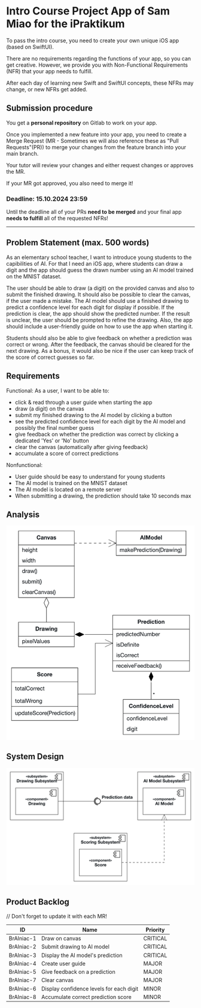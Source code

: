 # Intro Course Project App of Sam Miao for the iPraktikum

To pass the intro course, you need to create your own unique iOS app (based on SwiftUI).

There are no requirements regarding the functions of your app, so you can get creative.
However, we provide you with Non-Functional Requirements (NFR) that your app needs to fulfill.

After each day of learning new Swift and SwiftUI concepts, these NFRs may change, or new NFRs get added.

## Submission procedure

You get a **personal repository** on Gitlab to work on your app.

Once you implemented a new feature into your app, you need to create a Merge Request (MR - Sometimes we will also reference these as "Pull Requests"(PR)) to merge your changes from the feature branch into your main branch.

Your tutor will review your changes and either request changes or approves the MR.

If your MR got approved, you also need to merge it!

### Deadline: **15.10.2024 23:59**

Until the deadline all of your PRs **need to be merged** and your final app **needs to fulfill** all of the requested NFRs!

---

## Problem Statement (max. 500 words)

As an elementary school teacher, I want to introduce young students to the capibilities of AI. For that I need an iOS app, where students can draw a digit and the app should guess the drawn number using an AI model trained on the MNIST dataset.

The user should be able to draw (a digit) on the provided canvas and also to submit the finished drawing. It should also be possible to clear the canvas, if the user made a mistake. The AI model should use a finished drawing to predict a confidence level for each digit for display if possible. If the prediction is clear, the app should show the predicted number. If the result is unclear, the user should be prompted to refine the drawing. Also, the app should include a user-friendly guide on how to use the app when starting it. 

Students should also be able to give feedback on whether a prediction was correct or wrong. After the feedback, the canvas should be cleared for the next drawing. As a bonus, it would also be nice if the user can keep track of the score of correct guesses so far.

## Requirements

Functional:
As a user, I want to be able to:
- click & read through a user guide when starting the app
- draw (a digit) on the canvas
- submit my finished drawing to the AI model by clicking a button
- see the predicted confidence level for each digit by the AI model and possibly the final number guess
- give feedback on whether the prediction was correct by clicking a dedicated 'Yes' or 'No' button
- clear the canvas (automatically after giving feedback)
- accumulate a score of correct predictions

Nonfunctional:
- User guide should be easy to understand for young students
- The AI model is trained on the MNIST dataset
- The AI model is located on a remote server
- When submitting a drawing, the prediction should take 10 seconds max

## Analysis

![Analysis Object Model](./AnalysisObjectModel.png)


## System Design

![System Design](./SystemDesign.png)


## Product Backlog

// Don't forget to update it with each MR!

| ID           | Name                                       | Priority |
|--------------|--------------------------------------------|----------|
| BrAIniac-1   | Draw on canvas                             | CRITICAL |
| BrAIniac-2   | Submit drawing to AI model                 | CRITICAL |
| BrAIniac-3   | Display the AI model's prediction          | CRITICAL |
| BrAIniac-4   | Create user guide                          | MAJOR    |
| BrAIniac-5   | Give feedback on a prediction              | MAJOR    |
| BrAIniac-7   | Clear canvas                               | MAJOR    |
| BrAIniac-6   | Display confidence levels for each digit   | MINOR    |
| BrAIniac-8   | Accumulate correct prediction score        | MINOR    |
